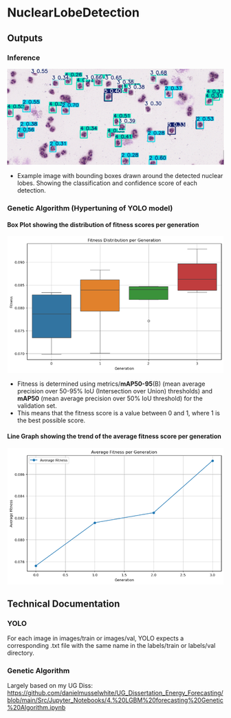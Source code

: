 # NuclearLobeDetection

## Outputs

### Inference

![Inference](inferenceImages/ToBeReplaced_annotated.png)

- Example image with bounding boxes drawn around the detected nuclear lobes. Showing the classification and confidence score of each detection.

### Genetic Algorithm (Hypertuning of YOLO model)

#### Box Plot showing the distribution of fitness scores per generation

![FitnessDistributionPerGeneration](FitnessDistributionPerGeneration.png)

- Fitness is determined using metrics/**mAP50-95**(B) (mean average precision over 50-95% IoU (Intersection over Union) thresholds) and **mAP50** (mean average precision over 50% IoU threshold) for the validation set.
- This means that the fitness score is a value between 0 and 1, where 1 is the best possible score.

#### Line Graph showing the trend of the average fitness score per generation

![AverageFitnessPerGeneration](AverageFitnessPerGeneration.png)

## Technical Documentation

### YOLO

For each image in images/train or images/val, YOLO expects a corresponding .txt file with the same name in the labels/train or labels/val directory.

### Genetic Algorithm

Largely based on my UG Diss: https://github.com/danielmusselwhite/UG_Dissertation_Energy_Forecasting/blob/main/Src/Jupyter_Notebooks/4.%20LGBM%20forecasting%20Genetic%20Algorithm.ipynb